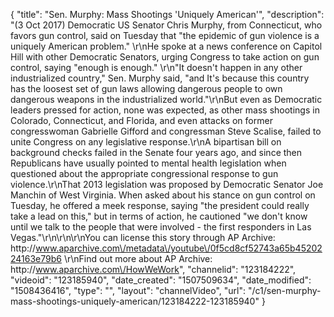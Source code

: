 {
    "title": "Sen. Murphy: Mass Shootings 'Uniquely American'",
    "description": "(3 Oct 2017) Democratic US Senator Chris Murphy, from Connecticut, who favors gun control, said on Tuesday that \"the epidemic of gun violence is a uniquely American problem.\" \r\nHe spoke at a news conference on Capitol Hill with other Democratic Senators, urging Congress to take action on gun control, saying \"enough is enough.\" \r\n\"It doesn't happen in any other industrialized country,\" Sen. Murphy said, \"and It's because this country has the loosest set of gun laws allowing dangerous people to own dangerous weapons in the industrialized world.\"\r\nBut even as Democratic leaders pressed for action, none was expected, as other mass shootings in Colorado, Connecticut, and Florida, and even attacks on former congresswoman Gabrielle Gifford and congressman Steve Scalise, failed to unite Congress on any legislative response.\r\nA bipartisan bill on background checks failed in the Senate four years ago, and since then Republicans have usually pointed to mental health legislation when questioned about the appropriate congressional response to gun violence.\r\nThat 2013 legislation was proposed by Democratic Senator Joe Manchin of West Virginia. When asked about his stance on gun control on Tuesday, he offered a meek response, saying \"the president could really take a lead on this,\" but in terms of action, he cautioned \"we don't know until we talk to the people that were involved - the first responders in Las Vegas.\"\r\n\r\n\r\nYou can license this story through AP Archive: http:\/\/www.aparchive.com\/metadata\/youtube\/0f5cd8cf52743a65b4520224163e79b6 \r\nFind out more about AP Archive: http:\/\/www.aparchive.com\/HowWeWork",
    "channelid": "123184222",
    "videoid": "123185940",
    "date_created": "1507509634",
    "date_modified": "1508436416",
    "type": "",
    "layout": "channelVideo",
    "url": "\/c1\/sen-murphy-mass-shootings-uniquely-american\/123184222-123185940"
}